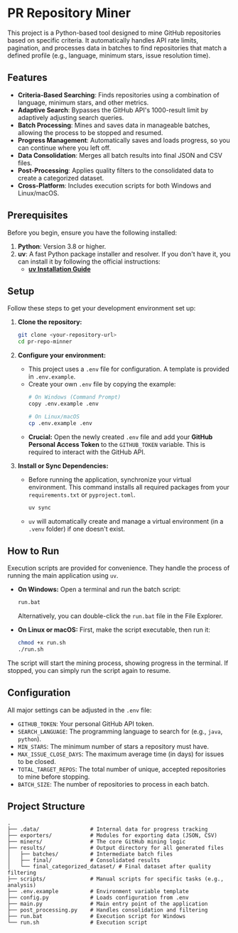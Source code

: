 # PR Repository Miner

This project is a Python-based tool designed to mine GitHub repositories based on specific criteria. It automatically handles API rate limits, pagination, and processes data in batches to find repositories that match a defined profile (e.g., language, minimum stars, issue resolution time).

## Features

- **Criteria-Based Searching**: Finds repositories using a combination of language, minimum stars, and other metrics.
- **Adaptive Search**: Bypasses the GitHub API's 1000-result limit by adaptively adjusting search queries.
- **Batch Processing**: Mines and saves data in manageable batches, allowing the process to be stopped and resumed.
- **Progress Management**: Automatically saves and loads progress, so you can continue where you left off.
- **Data Consolidation**: Merges all batch results into final JSON and CSV files.
- **Post-Processing**: Applies quality filters to the consolidated data to create a categorized dataset.
- **Cross-Platform**: Includes execution scripts for both Windows and Linux/macOS.

## Prerequisites

Before you begin, ensure you have the following installed:

1.  **Python**: Version 3.8 or higher.
2.  **uv**: A fast Python package installer and resolver. If you don't have it, you can install it by following the official instructions:
    - **[uv Installation Guide](https://docs.astral.sh/uv/getting-started/installation/)**

## Setup

Follow these steps to get your development environment set up:

1.  **Clone the repository:**
    ```sh
    git clone <your-repository-url>
    cd pr-repo-minner
    ```

2.  **Configure your environment:**
    - This project uses a `.env` file for configuration. A template is provided in `.env.example`.
    - Create your own `.env` file by copying the example:
      ```sh
      # On Windows (Command Prompt)
      copy .env.example .env

      # On Linux/macOS
      cp .env.example .env
      ```
    - **Crucial:** Open the newly created `.env` file and add your **GitHub Personal Access Token** to the `GITHUB_TOKEN` variable. This is required to interact with the GitHub API.

3.  **Install or Sync Dependencies:**
    - Before running the application, synchronize your virtual environment. This command installs all required packages from your `requirements.txt` or `pyproject.toml`.
      ```sh
      uv sync
      ```
    - `uv` will automatically create and manage a virtual environment (in a `.venv` folder) if one doesn't exist.

## How to Run

Execution scripts are provided for convenience. They handle the process of running the main application using `uv`.

-   **On Windows:**
    Open a terminal and run the batch script:
    ```sh
    run.bat
    ```
    Alternatively, you can double-click the `run.bat` file in the File Explorer.

-   **On Linux or macOS:**
    First, make the script executable, then run it:
    ```sh
    chmod +x run.sh
    ./run.sh
    ```

The script will start the mining process, showing progress in the terminal. If stopped, you can simply run the script again to resume.

## Configuration

All major settings can be adjusted in the `.env` file:

-   `GITHUB_TOKEN`: Your personal GitHub API token.
-   `SEARCH_LANGUAGE`: The programming language to search for (e.g., `java`, `python`).
-   `MIN_STARS`: The minimum number of stars a repository must have.
-   `MAX_ISSUE_CLOSE_DAYS`: The maximum average time (in days) for issues to be closed.
-   `TOTAL_TARGET_REPOS`: The total number of unique, accepted repositories to mine before stopping.
-   `BATCH_SIZE`: The number of repositories to process in each batch.

## Project Structure

```
.
├── .data/                # Internal data for progress tracking
├── exporters/            # Modules for exporting data (JSON, CSV)
├── miners/               # The core GitHub mining logic
├── results/              # Output directory for all generated files
│   ├── batches/          # Intermediate batch files
│   ├── final/            # Consolidated results
│   └── final_categorized_dataset/ # Final dataset after quality filtering
├── scripts/              # Manual scripts for specific tasks (e.g., analysis)
├── .env.example          # Environment variable template
├── config.py             # Loads configuration from .env
├── main.py               # Main entry point of the application
├── post_processing.py    # Handles consolidation and filtering
├── run.bat               # Execution script for Windows
└── run.sh                # Execution script